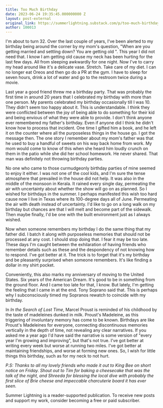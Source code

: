 ```yaml
---
title: Too Much Birthday
date: 2023-06-24 19:35:45.000000000 Z
layout: post-external
original_link: https://summerlightning.substack.com/p/too-much-birthday
author: 100013
---
```


I'm about to turn 32. Over the last couple of years, I've been alerted to my birthday being around the corner by my mom's question, "When are you getting married and settling down? You are getting old ". This year I did not need that. I know I am getting old cause my neck has been hurting for the last few days. All from sleeping awkwardly for one night. Now I've to carry my head around like it's a delicate vase. Stretch. Take care of my diet. I can no longer eat Oreos and then go do a PR at the gym. I have to sleep for seven hours, drink a lot of water and go to the restroom twice during a movie.

Last year a good friend threw me a birthday party. That was probably the first time in around 20 years that I celebrated my birthday with more than one person. My parents celebrated my birthday occasionally till I was 10. They didn't seem too happy about it. This is understandable. I think they were conflicted between the joy of being able to do something for their kid and being envious of what they were able to provide. I don't think anyone ever remembered my father's birthday. Even if anyone did I think he didn't know how to process that incident. One time I gifted him a book, and he left it on the counter where all the purposeless things in the house go. I got the message then. The one story I remember about my mom's father was that he used to buy a handful of sweets on his way back home from work. My mom would come to know of this when she heard him loudly crunch on them in the patio while she did her school homework. He never shared. That man was definitely not throwing birthday parties.

No one who came to those curmudgeonly birthday parties of mine seemed to enjoy it either. I was not one of the cool kids, and I'm sure the tense atmosphere that prevailed in the house did not help. It was also in the middle of the monsoon in Kerala. It rained every single day, permeating the air with uncertainty about whether the show will go on as planned. So I wished for birthdays in the summer. I perhaps manifested this wish too hard cause now I live in Texas where its 100-degree days all of June. Permeating the air with death instead of uncertainty. I'd like to go on a long walk on my birthday but chances are that I will melt and become part of the sidewalk. Then maybe finally, I'd be one with the built environment just as I always wished.

Now when someone remembers my birthday I do the same thing that my father did. I batch it along with purposeless memories that should not be processed at any cost. I should stop doing that. I fear it may be too late. These days I'm caught between the exhilaration of having friends who remember details such as these and the despondency of not knowing how to respond. I've got better at it. The trick is to forget that it's my birthday and be pleasantly surprised when someone remembers. It's like finding a dollar in my shirt pocket.

Conveniently, this also marks my anniversary of moving to the United States. Six years of the American Dream. It's good to be in something from the ground floor. And I came too late for that, I know. But lately, I'm getting the feeling that I came in at the end. Tony Soprano said that. This is perhaps why I subconsciously timed my Sopranos rewatch to coincide with my birthday.

In _In the Search of Lost Time_, Marcel Proust is reminded of his childhood by the taste of madeleines dunked in milk. Proust's Madeleine, as this triggering of involuntary memory has come to be known. Birthdays are like Proust's Madeleines for everyone, connecting discontinuous memories vertically in the depth of time, not revealing any clear narratives. If you asked me a year ago I'd have said the narrative is some version of "every year I'm growing and improving", but that's not true. I've got better at writing every week but worse at running two miles. I've got better at maintaining friendships, and worse at forming new ones. So, I wish for little things this birthday, such as for my neck to not hurt.

_P.S: Thanks to all my lovely friends who made it out to King Bee on short notice on Friday. Shout out to Tim for baking a cheesecake that was the talk of the night, and Shreeda for blessing the local dive with probably the first slice of Brie cheese and impeccable charcuterie board it has ever seen._

Summer Lightning is a reader-supported publication. To receive new posts and support my work, consider becoming a free or paid subscriber.

